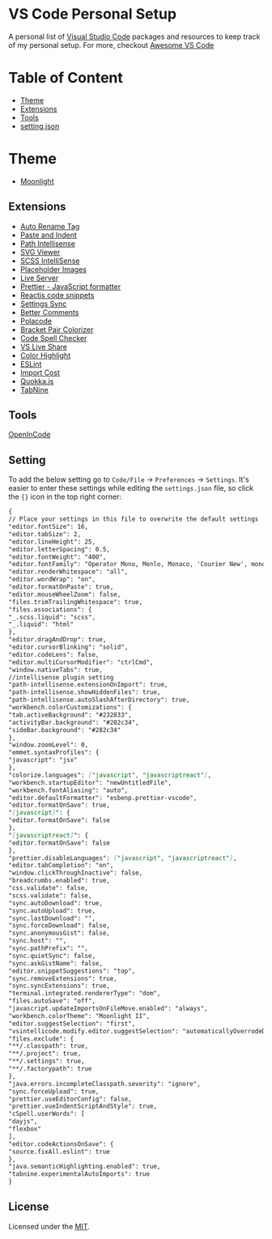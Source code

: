 # VS Code Personal Setup

A personal list of [Visual Studio Code](https://code.visualstudio.com/) packages and resources to keep track of my personal setup.
For more, checkout [Awesome VS Code](https://github.com/viatsko/awesome-vscode)

# Table of Content

- [Theme](#theme)
- [Extensions](#extensions)
- [Tools](#tools)
- [setting.json](#setting)

# Theme

- [Moonlight](https://marketplace.visualstudio.com/items?itemName=atomiks.moonlight)

## Extensions

- [Auto Rename Tag](https://marketplace.visualstudio.com/items?itemName=formulahendry.auto-rename-tag)
- [Paste and Indent](https://marketplace.visualstudio.com/items?itemName=Rubymaniac.vscode-paste-and-indent)
- [Path Intellisense](https://marketplace.visualstudio.com/items?itemName=christian-kohler.path-intellisense)
- [SVG Viewer](https://marketplace.visualstudio.com/items?itemName=cssho.vscode-svgviewer)
- [SCSS IntelliSense](https://marketplace.visualstudio.com/items?itemName=mrmlnc.vscode-scss)
- [Placeholder Images](https://marketplace.visualstudio.com/items?itemName=JakeWilson.vscode-placeholder-images)
- [Live Server](https://marketplace.visualstudio.com/items?itemName=ritwickdey.LiveServer)
- [Prettier - JavaScript formatter](https://marketplace.visualstudio.com/items?itemName=esbenp.prettier-vscode)
- [Reactjs code snippets](https://marketplace.visualstudio.com/items?itemName=xabikos.ReactSnippets)
- [Settings Sync](https://marketplace.visualstudio.com/items?itemName=Shan.code-settings-sync)
- [Better Comments](https://marketplace.visualstudio.com/items?itemName=aaron-bond.better-comments)
- [Polacode](https://marketplace.visualstudio.com/items?itemName=pnp.polacode)
- [Bracket Pair Colorizer](https://marketplace.visualstudio.com/items?itemName=CoenraadS.bracket-pair-colorizer)
- [Code Spell Checker](https://marketplace.visualstudio.com/items?itemName=streetsidesoftware.code-spell-checker)
- [VS Live Share](https://marketplace.visualstudio.com/items?itemName=MS-vsliveshare.vsliveshare)
- [Color Highlight](https://github.com/vikrantnegi/vscode-personal-preference-setting.git)
- [ESLint](https://marketplace.visualstudio.com/items?itemName=dbaeumer.vscode-eslint)
- [Import Cost](https://marketplace.visualstudio.com/items?itemName=wix.vscode-import-cost)
- [Quokka.js](https://marketplace.visualstudio.com/items?itemName=WallabyJs.quokka-vscode)
- [TabNine](https://marketplace.visualstudio.com/items?itemName=TabNine.tabnine-vscode)

## Tools

[OpenInCode](https://github.com/sozercan/OpenInCode)

## Setting

To add the below setting go to `Code/File` → `Preferences` → `Settings`. It's easier to enter these settings while editing the `settings.json` file, so click the `{}` icon in the top right corner:

```markdown
{
// Place your settings in this file to overwrite the default settings
"editor.fontSize": 16,
"editor.tabSize": 2,
"editor.lineHeight": 25,
"editor.letterSpacing": 0.5,
"editor.fontWeight": "400",
"editor.fontFamily": "Operator Mono, Menlo, Monaco, 'Courier New', monospace",
"editor.renderWhitespace": "all",
"editor.wordWrap": "on",
"editor.formatOnPaste": true,
"editor.mouseWheelZoom": false,
"files.trimTrailingWhitespace": true,
"files.associations": {
"_.scss.liquid": "scss",
"_.liquid": "html"
},
"editor.dragAndDrop": true,
"editor.cursorBlinking": "solid",
"editor.codeLens": false,
"editor.multiCursorModifier": "ctrlCmd",
"window.nativeTabs": true,
//intellisense plugin setting
"path-intellisense.extensionOnImport": true,
"path-intellisense.showHiddenFiles": true,
"path-intellisense.autoSlashAfterDirectory": true,
"workbench.colorCustomizations": {
"tab.activeBackground": "#232833",
"activityBar.background": "#282c34",
"sideBar.background": "#282c34"
},
"window.zoomLevel": 0,
"emmet.syntaxProfiles": {
"javascript": "jsx"
},
"colorize.languages": ["javascript", "javascriptreact"],
"workbench.startupEditor": "newUntitledFile",
"workbench.fontAliasing": "auto",
"editor.defaultFormatter": "esbenp.prettier-vscode",
"editor.formatOnSave": true,
"[javascript]": {
"editor.formatOnSave": false
},
"[javascriptreact]": {
"editor.formatOnSave": false
},
"prettier.disableLanguages": ["javascript", "javascriptreact"],
"editor.tabCompletion": "on",
"window.clickThroughInactive": false,
"breadcrumbs.enabled": true,
"css.validate": false,
"scss.validate": false,
"sync.autoDownload": true,
"sync.autoUpload": true,
"sync.lastDownload": "",
"sync.forceDownload": false,
"sync.anonymousGist": false,
"sync.host": "",
"sync.pathPrefix": "",
"sync.quietSync": false,
"sync.askGistName": false,
"editor.snippetSuggestions": "top",
"sync.removeExtensions": true,
"sync.syncExtensions": true,
"terminal.integrated.rendererType": "dom",
"files.autoSave": "off",
"javascript.updateImportsOnFileMove.enabled": "always",
"workbench.colorTheme": "Moonlight II",
"editor.suggestSelection": "first",
"vsintellicode.modify.editor.suggestSelection": "automaticallyOverrodeDefaultValue",
"files.exclude": {
"**/.classpath": true,
"**/.project": true,
"**/.settings": true,
"**/.factorypath": true
},
"java.errors.incompleteClasspath.severity": "ignore",
"sync.forceUpload": true,
"prettier.useEditorConfig": false,
"prettier.vueIndentScriptAndStyle": true,
"cSpell.userWords": [
"dayjs",
"flexbox"
],
"editor.codeActionsOnSave": {
"source.fixAll.eslint": true
},
"java.semanticHighlighting.enabled": true,
"tabnine.experimentalAutoImports": true
}
```

## License

Licensed under the [MIT](https://github.com/vikrantnegi/vscode-personal-preference-setting/blob/master/LICENSE).
